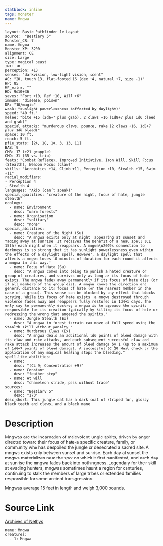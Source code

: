 ```yaml
---
statblock: inline
tags: monster
name: Mngwa
---
```

```statblock
layout: Basic Pathfinder 1e Layout
source:  "Bestiary 5"
Monster_CR: 7
name: Mngwa
Monster_XP: 3200
alignment: CE
size: Large
type: magical beast
INI: +8
perception: +10
senses: "darkvision, low-light vision, scent"
AC: "20, touch 13, flat-footed 16 (dex +4, natural +7, size -1)"
HP: 85
HP_extra: ""
HD: 9d10+36
saves: "Fort +10, Ref +10, Will +6"
immune: "disease, poison"
DR: "10/magic"
weak: "sunlight powerlessness (affected by daylight)"
speed: "40 ft."
melee: "bite +15 (2d6+7 plus grab), 2 claws +16 (1d8+7 plus 1d6 bleed and grab)"
special_attacks: "murderous claws, pounce, rake (2 claws +16, 1d8+7 plus 1d6 bleed)"
space: 10 ft.
reach: 5 ft.
pf1e_stats: [24, 18, 18, 3, 13, 11]
BAB: 9
CMB: 17 (+21 grapple)
CMD: 31 (35 vs. trip)
feats: "Combat Reflexes, Improved Initiative, Iron Will, Skill Focus (Stealth), Weapon Focus (claw)"
skills: "Acrobatics +14, Climb +11, Perception +10, Stealth +15, Swim +11"
racial_modifiers:
- Perception 4
- Stealth 4
languages: "Aklo (can’t speak)"
special_qualities: "creature of the night, focus of hate, jungle stealth"
ecology:
  - name: Environment
    desc: "warm forests"
  - name: Organisation
    desc: "solitary"
    desc: "none"
special_abilities:
  - name: Creature of the Night (Su)
    desc: "A mngwa exists only at night, appearing at sunset and fading away at sunrise. It receives the benefit of a heal spell (CL 15th) each night when it reappears. A mngwa\u2019s connection to darkness is so strong that it has sunlight powerlessness even within the effects of a daylight spell. However, a daylight spell that affects a mngwa loses 10 minutes of duration for each round it affects a mngwa in this way."
  - name: Focus of Hate (Su)
    desc: "A mngwa comes into being to punish a hated creature or group of creatures, and survives only as long as its focus of hate exists. The mngwa fades away permanently if its focus of hate dies (or if all members of the group die). A mngwa knows the direction and general distance to its focus of hate (or the nearest member in the case of a group). This sense can be blocked by any effect that blocks scrying. While its focus of hate exists, a mngwa destroyed through violence fades away and reappears fully restored in 1d4+1 days. The only way to permanently destroy a mngwa is to appease the spirits responsible for its creation-typically by killing its focus of hate or redressing the wrong that angered the spirits."
  - name: Jungle Stealth (Ex)
    desc: "A mngwa in forest terrain can move at full speed using the Stealth skill without penalty."
  - name: Murderous Claws (Ex)
    desc: "A mngwa deals an additional 1d6 points of bleed damage with its claw and rake attacks, and each subsequent successful claw and rake attack increases the amount of bleed damage by 1 (up to a maximum of 1d6+7 points of bleed damage). A successful DC 20 Heal check or the application of any magical healing stops the bleeding."
spell-like_abilities:
  - name:
    desc: "(CL 9; Concentration +9)"
  - name: Constant
    desc: "feather step"
  - name: At will
    desc: "chameleon stride, pass without trace"
sources:
  - name: "Bestiary 5"
    desc: "173"
desc_short: This jungle cat has a dark coat of striped fur, glossy black teeth and claws, and a black mane.
```
# Description
Mngwas are the incarnation of malevolent jungle spirits, driven by anger directed toward their focus of hate-a specific creature, family, or community who has despoiled the jungle or desecrated a sacred site. A mngwa exists only between sunset and sunrise. Each day at sunset the mngwa materializes near the spot on which it first manifested, and each day at sunrise the mngwa fades back into nothingness. Legendary for their skill at evading hunters, mngwas sometimes haunt a region for centuries, continuing to stalk the members of large tribes or extended families responsible for some ancient transgression.

 Mngwas average 15 feet in length and weigh 3,000 pounds.
# Source Link
[Archives of Nethys](https://aonprd.com/MonsterDisplay.aspx?ItemName=Mngwa)
```encounter-table
name: Mngwa
creatures:
  - 1: Mngwa
```
